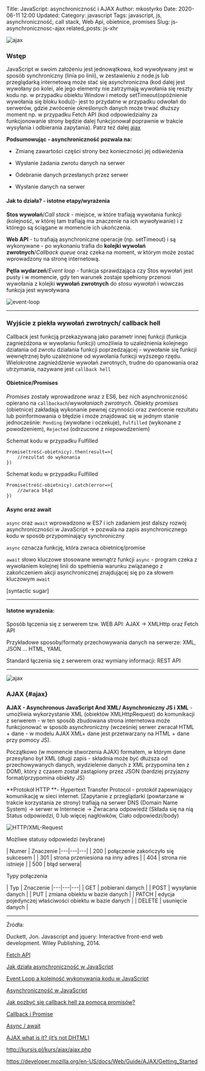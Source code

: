 Title: JavaScript: asynchroniczność i AJAX
Author: mkostyrko
Date: 2020-06-11 12:00
Updated:
Category: javascript
Tags: javascript, js, asynchroniczność, call stack, Web Api, obietnice, promises
Slug: js-asynchronicznosc-ajax
related_posts: js-xhr

![ajax](https://adairtechs.com/images/ajax.jpg)


### Wstęp

JavaScript w swoim założeniu jest jednowątkowa, kod wywoływany jest w sposób synchroniczny (linia po linii), w zestawieniu z node.js lub przeglądarką internetową może stać się asynchroniczna (kod dalej jest wywołany po kolei, ale jego elementy nie zatrzymają wywołania się reszty kodu np. w przypadku obiektu Window i metody setTimeout(opóźnienie wywołania się bloku kodu))- jest to przydatne w przypadku odwołań do serwerów, gdzie zwrócenie określonych danych może trwać dłuższy moment np. w przypadku Fetch API (kod odpowiedzialny za funkcjonowanie strony będzie dalej funkcjonował poprawnie w trakcie wysyłania i odbierania zapytania). Patrz też dalej [ajax](#ajax)

**Podsumowując - asynchroniczność pozwala na:**

* Zmianę zawartości części strony bez konieczności jej odświeżenia

* Wysłanie żadania zwrotu danych na serwer

* Odebranie danych przesłanych przez serwer

* Wysłanie danych na serwer



#### Jak to działa? - istotne etapy/wyrażenia

**Stos wywołań**/*Call stack* - miejsce, w które trafiają wywołania funkcji (kolejność, w której tam trafiają ma znaczenie na ich wywoływanie) i z którego są ściągane w momencie ich ukończenia.

**Web API** - tu trafiają asynchroniczne operacje (np. setTimeout) i są wykonywane - po wykonaniu trafia do **kolejki wywołań zwrotnych**/*Callback queue* oraz czeka na moment, w którym może zostać wprowadzony na stronę internetową.

**Pętla wydarzeń**/*Event loop* - funkcja sprawdzająca czy Stos wywołań jest pusty i w momencie, gdy ten warunek zostaje spełniony przenosi wywołania z kolejki **wywołań zwrotnych** do *stosu wywołań* i wówczas funkcja jest wywoływana

![event-loop](https://www.oreilly.com/library/view/learning-nodejs-development/9781788395540/assets/74fbf540-71b8-499a-a7cf-2da14ed034de.jpg)

----

### Wyjście z piekła wywołań zwrotnych/ callback hell

Callback jest funkcją przekazywaną jako parametr innej funkcji (funkcja zagnieżdżona w wywołaniu funkcji) umożliwia to uzależnienia kolejnego działania od zwrotu działania funkcji poprzedzającej - wywołanie się funkcji wewnętrznej było uzależnione od wywołania funkcji wyższego rzędu. Wielokrotne zagnieżdżenie wywołań zwrotnych, trudne do opanowania oraz utrzymania, nazywane jest `callback hell`

#### Obietnice/Promises

*Promises* zostały wprowadzone wraz z ES6, bez nich  asynchroniczność opierano na `callbackach`/*wywołaniach zwrotnych*. Obiekty *promises* (obietnice) zakładają wykonanie pewnej czynności oraz zwrócenie rezultatu lub poinformowania o błędzie i może znajdować się w jednym stanie jednocześnie: `Pending` (wywołane i oczekuje), `Fulfilled` (wykonane z powodzeniem), `Rejected` (odrzucone z niepowodzeniem)

Schemat kodu w przypadku Fulfilled


    Promise(treść-obietnicy).then(result=>{
        //rezultat do wykonania
    })

Schemat kodu w przypadku Fulfilled

    Promise(treść-obietnicy).catch(error=>{
        //zwraca błąd
    })

#### Async oraz await

`async` oraz `await` wprowadzono w ES7 i ich zadaniem jest dalszy rozwój asynchroniczności w JavaScript -> pozwala na zapis asynchronicznego kodu w sposób przypominający synchroniczny

`async` oznacza funkcję, która zwraca obietnicę/promise

`await` słowo kluczowe stosowane wewnątrz funkcji `async` - program czeka z wywołaniem kolejnej linii do spełnienia warunku związanego z zakończeniem akcji asynchronicznej znajdującej się po za słowem kluczowym `await`

[syntactic sugar]

---

#### Istotne wyrażenia:

Sposób łączenia się z serwerem tzw. WEB API: AJAX -> XMLHttp oraz Fetch API

Przykładowe sposoby/formaty przechowywania danych na serwerze: XML, JSON ... HTML, YAML

Standard łączenia się z serwerem oraz wymiany informacji: REST API

---
![ajax](https://i.pinimg.com/originals/e4/e9/fc/e4e9fc856f0ee78ce86696e5729ab1d2.png)

### AJAX {#ajax}


**AJAX - Asynchronous JavaScript And XML/ Asynchroniczny JS i XML** - umożliwia wykorzystanie XML (obiektów XMLHttpRequest) do komunikacji z serwerem - w ten sposób zbudowana strona internetowa może funkcjonować w sposób asynchroniczny (wcześniej serwer zwracał HTML + dane - w modelu AJAX XML+ dane jest przetwarzany na HTML + dane przy pomocy JS).

Początkowo (w momencie stworzenia AJAX) formatem, w którym dane przesyłano był XML (długi zapis - składnia może być dłuższa od przechowywanych danych, wydzielenie danych z XML przypomina ten z DOM), który z czasem został zastąpiony przez JSON (bardziej przyjazny format/przypomina obiekty JS)

**Protokół HTTP **- Hypertext Transfer Protocol - protokół zapewniający komunikację w sieci internet. [Zapytanie z przeglądarki (powtarzane w trakcie korzystania ze strony) trafiają na serwer DNS (Domain Name System) -> serwer w Internecie -> Zwracana odpowiedź (Składa się na nią Status odpowiedzi, 0 lub więcej nagłówków, Ciało odpowiedzi/body)

![HTTP/XML-Request](https://derivadow.files.wordpress.com/2007/01/ajax.png?w=506&h=309)

Możliwe statusy odpowiedzi (wybrane)

| Numer | Znaczenie
|---|---|---|
| 200 | połączenie zakończyło się sukcesem |
| 301 | strona przeniesiona na inny adres |
| 404 | strona nie istnieje |
| 500 | błąd serwera|


Typy połączenia

| Typ | Znaczenie
|---|---|---|
| GET | pobierani danych |
| POST | wysyłanie danych |
| PUT | zmiana obiektu w bazie danych |
| PATCH | edycja pojedynczej właściwości obiektu w bazie danych |
| DELETE | usunięcie danych |


---

Źródła:

Duckett, Jon. Javascript and jquery: Interactive front-end web development. Wiley Publishing, 2014.

[Fetch API](https://developer.mozilla.org/en-US/docs/Web/API/Fetch_API)

[Jak działa asynchroniczność w JavaScript](https://www.youtube.com/watch?v=MD1euJQQkLQ)

[Event Loop a kolejność wykonywania kodu w JavaScript](https://bit.ly/3cUHuT0)


[Asynchroniczność w JavaScript](https://fsgeek.pl/post/asynchronicznosc-w-javascript/)

[Jak pozbyć się callback hell za pomocą promisów?](https://www.nafrontendzie.pl/jak-pozbyc-sie-callback-hell)

[Callback i Promise](http://kursjs.pl/kurs/ajax/promise.php)

[Async / await](http://kursjs.pl/kurs/ajax/async-await.php)

[AJAX what is it? (it’s not DHTML)](https://derivadow.com/2007/01/05/ajax-what-is-it-its-not-dhtml/)

http://kursjs.pl/kurs/ajax/ajax.php

https://developer.mozilla.org/en-US/docs/Web/Guide/AJAX/Getting_Started
